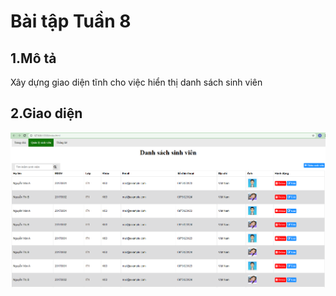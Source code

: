 # Bài tập Tuần 8
## 1.Mô tả
Xây dựng giao diện tĩnh cho việc hiển thị danh sách sinh viên
## 2.Giao diện
![image](demo.PNG)